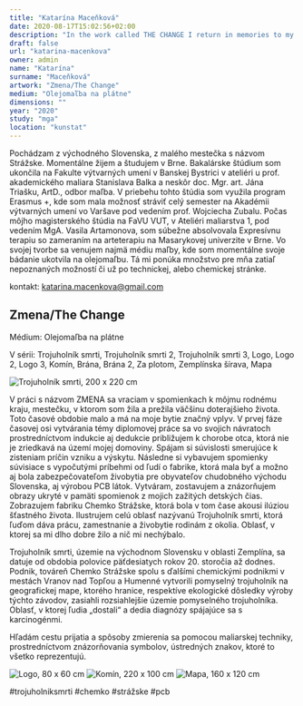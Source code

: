 ```yaml
---
title: "Katarína Maceňková"
date: 2020-08-17T15:02:56+02:00
description: "In the work called THE CHANGE I return in memories to my homeland, the small town where I used to live and where I spent most of my life."
draft: false
url: "katarina-macenkova"
owner: admin
name: "Katarína"
surname: "Maceňková"
artwork: "Zmena/The Change"
medium: "Olejomaľba na plátne"
dimensions: ""
year: "2020"
study: "mga"
location: "kunstat"
---
```


Pochádzam z východného Slovenska, z malého mestečka s názvom Strážske. Momentálne žijem a študujem v Brne. Bakalárske štúdium som ukončila na Fakulte výtvarných umení v Banskej Bystrici v ateliéri u prof. akademického maliara Stanislava Balka a neskôr doc. Mgr. art. Jána Triašku, ArtD., odbor maľba. V priebehu tohto štúdia som využila program Erasmus +, kde som mala možnosť stráviť celý semester na Akadémii výtvarných umení vo Varšave pod vedením prof. Wojciecha Zubalu. Počas môjho magisterského štúdia na FaVU VUT, v Ateliéri maliarstva 1, pod vedením MgA. Vasila Artamonova, som súbežne absolvovala Expresívnu terapiu so zameraním na arteterapiu na Masarykovej univerzite v Brne. Vo svojej tvorbe sa venujem najmä médiu maľby, kde som momentálne svoje bádanie ukotvila na olejomaľbu. Tá mi ponúka množstvo pre mňa zatiaľ nepoznaných možností či už po technickej, alebo chemickej stránke.

kontakt: katarina.macenkova@gmail.com

## Zmena/The Change

Médium: Olejomaľba na plátne

V sérii:
Trojuholník smrti, Trojuholník smrti 2, Trojuholník smrti 3, Logo, Logo 2, Logo 3, Komín, Brána, Brána 2, Za plotom, Zemplínska šírava, Mapa

![Trojuholník smrti, 200 x 220 cm](/2020/macenkova/1.jpg)

V práci s názvom ZMENA sa vraciam v spomienkach k môjmu rodnému kraju, mestečku, v ktorom som žila a prežila väčšinu doterajšieho života. Toto časové obdobie malo a má na moje bytie značný vplyv. V prvej fáze časovej osi vytvárania témy diplomovej práce sa vo svojich návratoch prostredníctvom indukcie aj dedukcie približujem k chorobe otca, ktorá nie je zriedkavá na území  mojej domoviny.  Spájam si súvislosti smerujúce k zisteniam príčin vzniku a výskytu. Následne si vybavujem  spomienky súvisiace s vypočutými príbehmi od ľudí o fabrike, ktorá mala byť a možno aj bola zabezpečovateľom živobytia pre obyvateľov chudobného východu Slovenska,  aj výrobou PCB látok. Vytváram, zostavujem a  znázorňujem obrazy ukryté v pamäti spomienok  z mojich zažitých detských čias. Zobrazujem fabriku Chemko Strážske, ktorá bola v tom čase akousi ilúziou šťastného života. Ilustrujem celú oblasť nazývanú Trojuholník smrti, ktorá ľuďom dáva prácu, zamestnanie a živobytie rodinám z okolia. Oblasť, v ktorej sa mi dlho dobre  žilo a nič mi nechýbalo. 

Trojuholník smrti, územie na východnom Slovensku v oblasti Zemplína, sa datuje od obdobia polovice päťdesiatych rokov 20. storočia až dodnes. Podnik, továreň Chemko Strážske spolu s ďalšími chemickými podnikmi v mestách Vranov nad Topľou a Humenné vytvorili pomyselný trojuholník na geografickej mape, ktorého hranice, respektíve ekologické dôsledky výroby týchto závodov, zasiahli rozsiahlejšie územie pomyselného trojuholníka. Oblasť, v ktorej ľudia „dostali“ a dedia diagnózy spájajúce sa s karcinogénmi. 

Hľadám cestu prijatia a spôsoby zmierenia sa pomocou maliarskej techniky, prostredníctvom znázorňovania symbolov, ústredných znakov, ktoré to všetko reprezentujú.

![Logo, 80 x 60 cm](/2020/macenkova/2.jpg)
![Komín, 220 x 100 cm](/2020/macenkova/3.jpg)
![Mapa, 160 x 120 cm](/2020/macenkova/4.jpg)

#trojuholniksmrti #chemko #strážske #pcb
